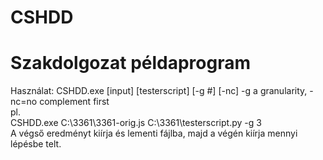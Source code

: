 # CSHDD
# Szakdolgozat példaprogram

Használat:
CSHDD.exe [input] [testerscript] [-g #] [-nc]
-g a granularity, -nc=no complement first\
pl.\
CSHDD.exe C:\3361\3361-orig.js C:\3361\testerscript.py -g 3\
A végső eredményt kiírja és lementi fájlba, majd a végén kiírja mennyi lépésbe telt.

